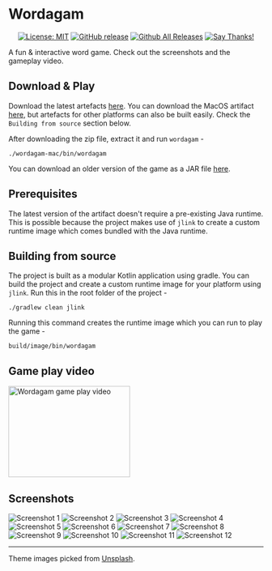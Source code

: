 # Wordagam

<p align="center">
<a href="https://opensource.org/licenses/MIT"><img src="https://img.shields.io/badge/License-MIT-yellow.svg" alt="License: MIT" /></a>
<a href="https://github.com/gravetii/wordagam/releases/latest"><img src="https://img.shields.io/github/release/gravetii/wordagam.svg?style=flat-square" alt="GitHub release" /></a>
<a href="https://github.com/gravetii/wordagam/releases"><img src="https://img.shields.io/github/downloads/gravetii/wordagam/total.svg?style=flat-square" alt="Github All Releases" /></a>
<a href="https://saythanks.io/to/gravetii"><img src="https://img.shields.io/badge/Say%20Thanks-!-1EAEDB.svg" alt="Say Thanks!" /></a>
</p>

A fun & interactive word game. Check out the screenshots and the gameplay video.

## Download & Play

Download the latest artefacts [here](https://github.com/gravetii/wordagam/releases/tag/v3.0). You can download the MacOS artifact [here](https://github.com/gravetii/wordagam/releases/download/v3.0/wordagam-mac.zip), but artefacts for other platforms can also be built easily. Check the `Building from source` section below.

After downloading the zip file, extract it and run `wordagam` -  

```
./wordagam-mac/bin/wordagam
```

You can download an older version of the game as a JAR file [here](https://github.com/gravetii/wordagam/releases/download/v1.6/wordagam-1.6.jar).

## Prerequisites

The latest version of the artifact doesn't require a pre-existing Java runtime. This is possible because the project makes use of `jlink` to create a custom runtime image which comes bundled with the Java runtime.

## Building from source

The project is built as a modular Kotlin application using gradle. You can build the project and create a custom runtime image for your platform using `jlink`. Run this in the root folder of the project - 
```
./gradlew clean jlink
```

Running this command creates the runtime image which you can run to play the game - 
```
build/image/bin/wordagam
```

## Game play video

<a href="http://www.youtube.com/watch?feature=player_embedded&v=EuWyjQGn0H0
"><img src="http://img.youtube.com/vi/EuWyjQGn0H0/2.jpg" alt="Wordagam game play video" width="240" height="180" /></a>

## Screenshots

![Screenshot 1](screenshots/1.jpg)
![Screenshot 2](screenshots/2.jpg)
![Screenshot 3](screenshots/3.jpg)
![Screenshot 4](screenshots/4.jpg)
![Screenshot 5](screenshots/5.jpg)
![Screenshot 6](screenshots/6.jpg)
![Screenshot 7](screenshots/7.jpg)
![Screenshot 8](screenshots/8.jpg)
![Screenshot 9](screenshots/9.jpg)
![Screenshot 10](screenshots/10.jpg)
![Screenshot 11](screenshots/11.jpg)
![Screenshot 12](screenshots/12.jpg)

---

<div>Theme images picked from <a href="https://unsplash.com" target="_blank">Unsplash</a>.</div>
